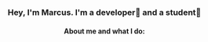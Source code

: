 <!-- Banner -->
<h3 align="center">Hey, I'm Marcus. I'm a developer🚀 and a student📓</h3>

<h4 align="center">About me and what I do:</h4>
